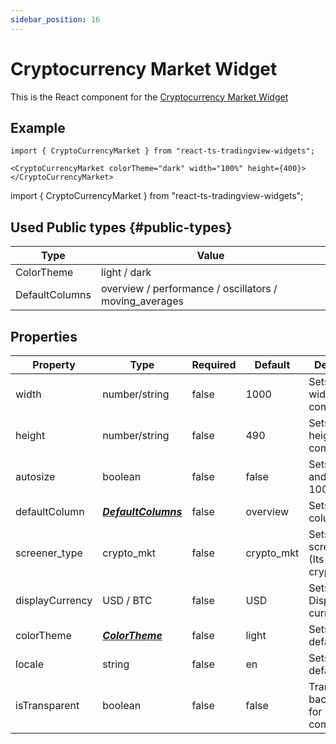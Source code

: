 ```yaml
---
sidebar_position: 16
---
```


# Cryptocurrency Market Widget

This is the React component for the [Cryptocurrency Market Widget](https://www.tradingview.com/widget/crypto-mkt-screener/)

## Example

```
import { CryptoCurrencyMarket } from "react-ts-tradingview-widgets";

<CryptoCurrencyMarket colorTheme="dark" width="100%" height={400}></CryptoCurrencyMarket>
```

import { CryptoCurrencyMarket } from "react-ts-tradingview-widgets";

<CryptoCurrencyMarket colorTheme="dark" width="100%" height={400}></CryptoCurrencyMarket>

## Used Public types {#public-types}

| Type           | Value                                                  |
| -------------- | ------------------------------------------------------ |
| ColorTheme     | light / dark                                           |
| DefaultColumns | overview / performance / oscillators / moving_averages |

## Properties

| Property        | Type                                  | Required | Default    | Description                                |
| --------------- | ------------------------------------- | -------- | ---------- | ------------------------------------------ |
| width           | number/string                         | false    | 1000       | Sets a static width on the component       |
| height          | number/string                         | false    | 490        | Sets a static height on the component      |
| autosize        | boolean                               | false    | false      | Sets the width and height to 100%          |
| defaultColumn   | [_**DefaultColumns**_](#public-types) | false    | overview   | Sets default columns                       |
| screener_type   | crypto_mkt                            | false    | crypto_mkt | Sets screener_type (Its always crypto_mkt) |
| displayCurrency | USD / BTC                             | false    | USD        | Sets default Display currency              |
| colorTheme      | [_**ColorTheme**_](#public-types)     | false    | light      | Sets the default theme                     |
| locale          | string                                | false    | en         | Sets the default locale                    |
| isTransparent   | boolean                               | false    | false      | Transparent background for component       |
